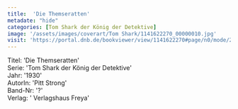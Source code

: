 ```yaml
---
title:  'Die Themseratten'
metadate: "hide"
categories: [Tom Shark der König der Detektive]
image: '/assets/images/coverart/Tom Shark/1141622270_00000010.jpg'
visit: 'https://portal.dnb.de/bookviewer/view/1141622270#page/n0/mode/2up'
---
```

Titel: 'Die Themseratten' <br>
Serie: 'Tom Shark der König der Detektive' <br>
Jahr: '1930' <br>
AutorIn: 'Pitt Strong' <br>
Band-Nr: '?' <br>
Verlag: ' Verlagshaus Freya'